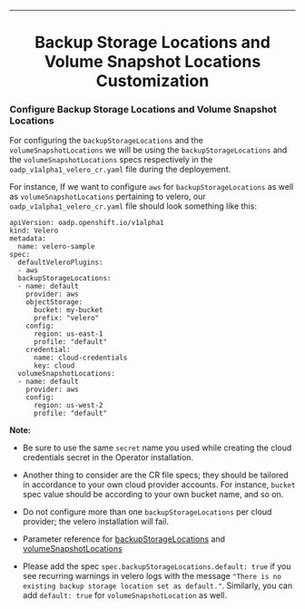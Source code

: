 <hr style="height:1px;border:none;color:#333;">
<h1 align="center">Backup Storage Locations and Volume Snapshot Locations Customization</h1>

### Configure Backup Storage Locations and Volume Snapshot Locations

For configuring the `backupStorageLocations` and the `volumeSnapshotLocations` 
we will be using the `backupStorageLocations` and the `volumeSnapshotLocations` 
specs respectively in the `oadp_v1alpha1_velero_cr.yaml` file during the deployement. 

For instance, If we want to configure `aws` for `backupStorageLocations` as 
well as `volumeSnapshotLocations` pertaining to velero, our 
`oadp_v1alpha1_velero_cr.yaml` file should look something like this:

```
apiVersion: oadp.openshift.io/v1alpha1
kind: Velero
metadata:
  name: velero-sample
spec:
  defaultVeleroPlugins:
  - aws
  backupStorageLocations:
  - name: default
    provider: aws
    objectStorage:
      bucket: my-bucket
      prefix: "velero"
    config:
      region: us-east-1
      profile: "default"
    credential:
      name: cloud-credentials
      key: cloud
  volumeSnapshotLocations:
  - name: default
    provider: aws
    config:
      region: us-west-2
      profile: "default"
```

<b>Note:</b> 
- Be sure to use the same `secret` name you used while creating the cloud 
credentials secret in the Operator installation.
- Another thing to consider are the CR file specs; they should be tailored in 
accordance to your own cloud provider accounts. 
For instance, `bucket` spec value should be according to your own bucket name, and so on.

- Do not configure more than one `backupStorageLocations` per cloud provider; 
the velero installation will fail.
- Parameter reference for [backupStorageLocations](https://velero.io/docs/main/api-types/backupstoragelocation/) 
and [volumeSnapshotLocations](https://velero.io/docs/main/api-types/volumesnapshotlocation/)
- Please add the spec `spec.backupStorageLocations.default: true` if you see recurring
warnings in velero logs with the message `"There is no existing backup storage location set as default."`. Similarly, you can
add `default: true` for `volumeSnapshotLocation` as well.